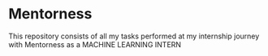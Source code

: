 # Mentorness
This repository consists of all my tasks performed at my internship journey with Mentorness as a MACHINE LEARNING INTERN

